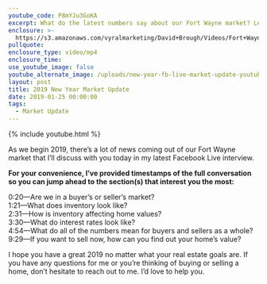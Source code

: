 ```yaml
---
youtube_code: P8mYJu3GoKA
excerpt: What do the latest numbers say about our Fort Wayne market? Let’s take a look.
enclosure: >-
  https://s3.amazonaws.com/vyralmarketing/David+Brough/Videos/Fort+Wayne+Real+Estate-+2019+New+Year+Market+Update.mp4
pullquote:
enclosure_type: video/mp4
enclosure_time:
use_youtube_image: false
youtube_alternate_image: /uploads/new-year-fb-live-market-update-youtube.jpg
layout: post
title: 2019 New Year Market Update
date: 2019-01-25 00:00:00
tags:
  - Market Update
---
```


{% include youtube.html %}

As we begin 2019, there’s a lot of news coming out of our Fort Wayne market that I’ll discuss with you today in my latest Facebook Live interview.

**For your convenience, I’ve provided timestamps of the full conversation so you can jump ahead to the section(s) that interest you the most:&nbsp;**

0:20—Are we in a buyer’s or seller’s market?&nbsp;<br>1:21—What does inventory look like?<br>2:31—How is inventory affecting home values?&nbsp;<br>3:30—What do interest rates look like?&nbsp;<br>4:54—What do all of the numbers mean for buyers and sellers as a whole?<br>9:29—If you want to sell now, how can you find out your home’s value?&nbsp;

I hope you have a great 2019 no matter what your real estate goals are. If you have any questions for me or you’re thinking of buying or selling a home, don’t hesitate to reach out to me. I’d love to help you.&nbsp;<br>&nbsp;